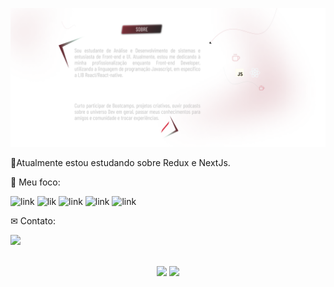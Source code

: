 
  ![banner](./banner.png)


<p align="left">
  🚀Atualmente estou estudando sobre Redux e NextJs.
</p>

<p align="left">
 🎯 Meu foco:
</p>

![link](https://img.icons8.com/office/40/000000/css.png)
![lik](https://img.icons8.com/color/48/000000/javascript--v1.png)
![link](https://img.icons8.com/fluency/48/000000/api.png)
![link](https://img.icons8.com/color/48/000000/typescript.png)
![link](https://img.icons8.com/officel/40/000000/react.png)

<p align="left">
 ✉ Contato:
</p>

<a href="https://www.linkedin.com/in/nat%C3%A1lia/" target="_blank"><img src="https://img.shields.io/badge/LinkedIn-0077B5?style=for-the-badge&logo=linkedin&logoColor=black" target="_blank"></a>


</div>
<br/>
  <div align="center">
    <img height="200em" src="https://github-readme-stats.vercel.app/api?username=nataliaaraujo0&show_icons=true&t&theme=nightowl"/>
    <img height="200em" src="https://github-readme-stats.vercel.app/api/top-langs/?username=nataliaaraujo0&langs_count=4)](https://github.com/anuraghazra/github-readme-statsCompact&theme=shades-of-purple"/>
</div>


